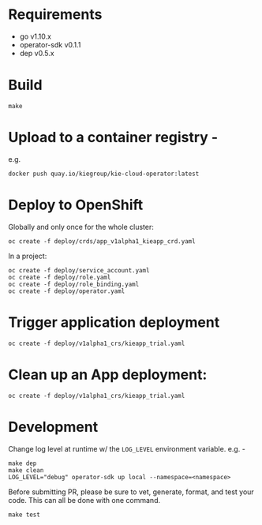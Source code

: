 # Requirements
 - go v1.10.x
 - operator-sdk v0.1.1
 - dep v0.5.x

# Build
```shell
make
```

# Upload to a container registry -
e.g.
```shell
docker push quay.io/kiegroup/kie-cloud-operator:latest
```

# Deploy to OpenShift
Globally and only once for the whole cluster:
```shell
oc create -f deploy/crds/app_v1alpha1_kieapp_crd.yaml
```

In a project:
```shell
oc create -f deploy/service_account.yaml
oc create -f deploy/role.yaml
oc create -f deploy/role_binding.yaml
oc create -f deploy/operator.yaml
```

# Trigger application deployment
```shell
oc create -f deploy/v1alpha1_crs/kieapp_trial.yaml
```

# Clean up an App deployment:
```shell
oc create -f deploy/v1alpha1_crs/kieapp_trial.yaml
```

# Development

Change log level at runtime w/ the `LOG_LEVEL` environment variable. e.g. -

```shell
make dep
make clean
LOG_LEVEL="debug" operator-sdk up local --namespace=<namespace>
```

Before submitting PR, please be sure to vet, generate, format, and test your code. This can all be done with one command.
```shell
make test
```
